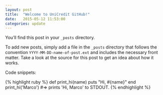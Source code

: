 ```yaml
---
layout: post
title:  "Welcome to UniCredit GitHub!"
date:   2015-05-12 11:53:00
categories: update
---
```

You’ll find this post in your `_posts` directory. 

To add new posts, simply add a file in the `_posts` directory that follows the convention `YYYY-MM-DD-name-of-post.ext` and includes the necessary front matter. Take a look at the source for this post to get an idea about how it works.

Code snippets:

{% highlight ruby %}
def print_hi(name)
  puts "Hi, #{name}"
end
print_hi('Marco')
#=> prints 'Hi, Marco' to STDOUT.
{% endhighlight %}



[UniCredit]:      https://www.unicreditgroup.eu
[UniCredit-gh]:   https://github.com/unicredit

